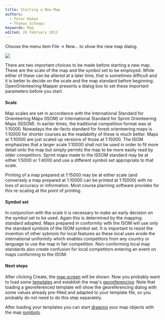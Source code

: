 ```yaml
---
title: Starting a New Map
authors:
  - Peter Hoban
  - Thomas Schoeps
keywords: Map
edited: 26 February 2013
---
```


Choose the menu item File -&gt; New... to show the new map dialog.

![ ](images/new_map.png)

There are two important choices to be made before starting a new map. These are the scale of the map and the symbol set to be employed. While either of these can be altered at a later time, that is sometimes difficult and it is better to decide on the scale and the map standard before beginning. OpenOrienteering Mapper presents a dialog box to set these important parameters before you start.

#### Scale

Map scales are set in accordance with the International Standard for Orienteering Maps (ISOM) or International Standard for Sprint Orienteering Maps (ISSOM). In earlier times, the traditional competition format was at 1:15000. Nowadays the de-facto standard for forest orienteering maps is 1:10000 for shorter courses as the readability of these is much better. Maps at 1:10000 are just scaled up versions of those at 1:15000. The ISOM emphasizes that a larger scale 1:10000 shall not be used in order to fit more detail onto the map but simply permits the map to be more easily read by older competitors. Sprint maps made to the ISSOM standard may be at either 1:5000 or 1:4000 and use a different symbol set appropriate to that scale.

Printing of a map prepared at 1:15000 may be at either scale (and conversely a map prepared at 1:10000 can be printed at 1:15000) with no loss of accuracy or information. Most course planning software provides for this re-scaling at the point of printing.

#### Symbol set

In conjunction with the scale it is necessary to make an early decision on the symbol set to be used. Again this is determined by the mapping standard adopted. Maps prepared in conformity with the ISOM will use only the standard symbols of the ISOM symbol set. It is important to resist the invention of other sybmols for local features as these local uses erode the international uniformity which enables competitors from any country or language to use the map in fair competition. Non-conforming local map standards also create confusion for local competitors entering an event on maps conforming to the ISOM.

#### Next steps

After clicking Create, the [map screen](main_window.md) will be shown. Now you probably want to load some [templates](templates.md) and establish the map's [georeferencing](georeferencing.md). Note that loading a georeferenced template will show the georeferencing dialog with some values already pre-filled and adapted to your template file, so you probably do not need to do this step separately.

After loading your templates you can start [drawing](toolbars.md#drawing-toolbar) your map objects with the map [symbols](symbol_dock_widget.md).
